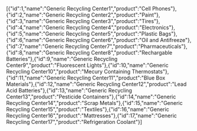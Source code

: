[{"id":1,"name":"Generic Recycling Center1","product":"Cell Phones"},{"id":2,"name":"Generic Recycling Center2","product":"Paint"},{"id":3,"name":"Generic Recycling Center3","product":"Tires"},{"id":4,"name":"Generic Recycling Center4","product":"Electronics"},{"id":5,"name":"Generic Recycling Center5","product":"Plastic Bags"},{"id":6,"name":"Generic Recycling Center6","product":"Oil and Antifreeze"},{"id":7,"name":"Generic Recycling Center7","product":"Pharmaceuticals"},{"id":8,"name":"Generic Recycling Center8","product":"Rechargable Batteries"},{"id":9,"name":"Generic Recycling Center9","product":"Fluorescent Lights"},{"id":10,"name":"Generic Recycling Center10","product":"Mecury Containing Thermostats"},{"id":11,"name":"Generic Recycling Center11","product":"Blue Box Materials"},{"id":12,"name":"Generic Recycling Center12","product":"Lead Acid Batteries"},{"id":13,"name":"Generic Recycling Center13","product":"Pesticide Containers"},{"id":14,"name":"Generic Recycling Center14","product":"Scrap Metals"},{"id":15,"name":"Generic Recycling Center15","product":"Textiles"},{"id":16,"name":"Generic Recycling Center16","product":"Mattresses"},{"id":17,"name":"Generic Recycling Center17","product":"Refrigeration Coolant"}]
